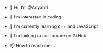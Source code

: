 - 👋 Hi, I’m @Anyah11
- 👀 I’m interested in coding 
- 🌱 I’m currently learning c++ and JavaScript 
- 💞️ I’m looking to collaborate on GitHub 

- 📫 How to reach me ...

<!---
Anyah11/Anyah11 is a ✨ special ✨ repository because its `README.md` (this file) appears on your GitHub profile.
You can click the Preview link to take a look at your changes.
--->
